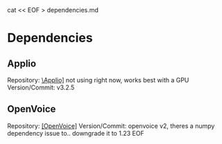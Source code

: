    cat << EOF > dependencies.md
   # Dependencies

   ## Applio
   Repository: [\Applio\]](https://github.com/IAHispano/Applio) not using right now, works best with a GPU
   Version/Commit: v3.2.5

   ## OpenVoice
   Repository: [\[OpenVoice\]](https://github.com/myshell-ai/OpenVoice)
   Version/Commit: openvoice v2, theres a numpy dependency issue to.. downgrade it to 1.23
   EOF
